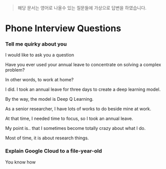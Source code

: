 > 해당 문서는 영어로 나올수 있는 질문들에 가상으로 답변을 하였습니다.



# Phone Interview Questions

### Tell me quirky about you

I would like to ask you a question

Have you ever used your annual leave to concentrate on solving a complex problem?

In other words, to work at home?

I did. I took an annual leave for three days to create a deep learning model.

By the way, the model is Deep Q Learning. 

As a senior researcher, I have lots of works to do beside mine at work. 

At that time, I needed time to focus, so I took an annual leave. 

My point is.. that I sometimes become totally crazy about what I do. 

Most of time, it is about research things. 



### Explain Google Cloud to a file-year-old

You know how



